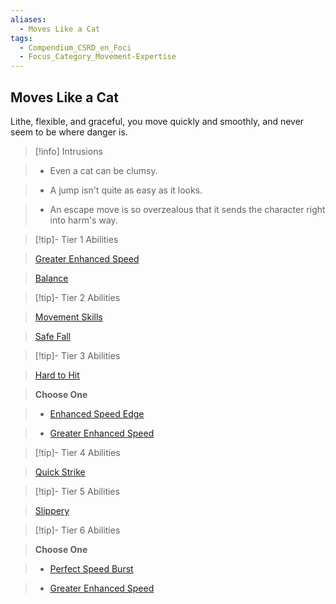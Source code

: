 ```yaml
---
aliases:
  - Moves Like a Cat
tags:
  - Compendium_CSRD_en_Foci
  - Focus_Category_Movement-Expertise
---
```

  
    
## Moves Like a Cat    
Lithe, flexible, and graceful, you move quickly and smoothly, and never seem to be where danger is.    
  
>[!info] Intrusions    
>- Even a cat can be clumsy.    
>- A jump isn't quite as easy as it looks.    
>- An escape move is so overzealous that it sends the character right into harm's way.    
  
  
>[!tip]- Tier 1 Abilities    
> [Greater Enhanced Speed](Greater-Enhanced-Speed.md)    
> [Balance](Balance.md)    
  
  
>[!tip]- Tier 2 Abilities    
> [Movement Skills](Movement-Skills.md)    
> [Safe Fall](Safe-Fall.md)    
  
  
>[!tip]- Tier 3 Abilities    
> [Hard to Hit](Hard-to-Hit.md)    
> **Choose One**    
>- [Enhanced Speed Edge](Enhanced-Speed-Edge.md)    
>- [Greater Enhanced Speed](Greater-Enhanced-Speed.md)    
  
  
>[!tip]- Tier 4 Abilities    
> [Quick Strike](Quick-Strike.md)    
  
  
>[!tip]- Tier 5 Abilities    
> [Slippery](Slippery.md)    
  
  
>[!tip]- Tier 6 Abilities    
> **Choose One**    
>- [Perfect Speed Burst](Perfect-Speed-Burst.md)    
>- [Greater Enhanced Speed](Greater-Enhanced-Speed.md)